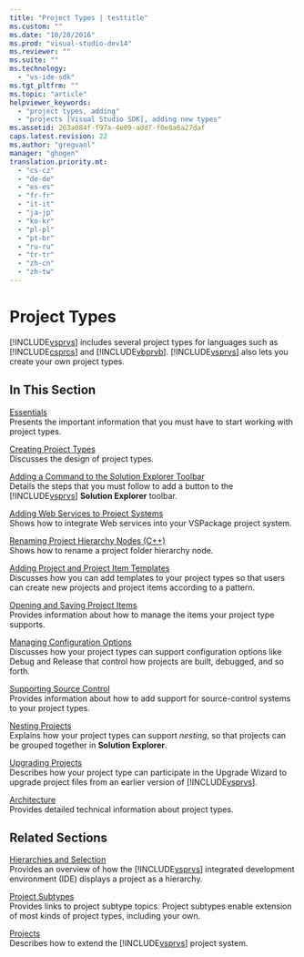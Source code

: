 ```yaml
---
title: "Project Types | testtitle"
ms.custom: ""
ms.date: "10/20/2016"
ms.prod: "visual-studio-dev14"
ms.reviewer: ""
ms.suite: ""
ms.technology: 
  - "vs-ide-sdk"
ms.tgt_pltfrm: ""
ms.topic: "article"
helpviewer_keywords: 
  - "project types, adding"
  - "projects [Visual Studio SDK], adding new types"
ms.assetid: 263a084f-f97a-4e09-add7-f0e8a6a27daf
caps.latest.revision: 22
ms.author: "gregvanl"
manager: "ghogen"
translation.priority.mt: 
  - "cs-cz"
  - "de-de"
  - "es-es"
  - "fr-fr"
  - "it-it"
  - "ja-jp"
  - "ko-kr"
  - "pl-pl"
  - "pt-br"
  - "ru-ru"
  - "tr-tr"
  - "zh-cn"
  - "zh-tw"
---
```

# Project Types
[!INCLUDE[vsprvs](../code-quality/includes/vsprvs_md.md)] includes several project types for languages such as [!INCLUDE[csprcs](../data-tools/includes/csprcs_md.md)] and [!INCLUDE[vbprvb](../code-quality/includes/vbprvb_md.md)]. [!INCLUDE[vsprvs](../code-quality/includes/vsprvs_md.md)] also lets you create your own project types.  
  
## In This Section  
 [Essentials](../extensibility-internals/project-type-essentials.md)  
 Presents the important information that you must have to start working with project types.  
  
 [Creating Project Types](../extensibility-internals/creating-project-types.md)  
 Discusses the design of project types.  
  
 [Adding a Command to the Solution Explorer Toolbar](../extensibility/adding-a-command-to-the-solution-explorer-toolbar.md)  
 Details the steps that you must follow to add a button to the [!INCLUDE[vsprvs](../code-quality/includes/vsprvs_md.md)] **Solution Explorer** toolbar.  
  
 [Adding Web Services to Project Systems](../misc/adding-web-services-to-project-systems.md)  
 Shows how to integrate Web services into your VSPackage project system.  
  
 [Renaming Project Hierarchy Nodes (C++)](../misc/renaming-project-hierarchy-nodes--c---.md)  
 Shows how to rename a project folder hierarchy node.  
  
 [Adding Project and Project Item Templates](../extensibility-internals/adding-project-and-project-item-templates.md)  
 Discusses how you can add templates to your project types so that users can create new projects and project items according to a pattern.  
  
 [Opening and Saving Project Items](../extensibility-internals/opening-and-saving-project-items.md)  
 Provides information about how to manage the items your project type supports.  
  
 [Managing Configuration Options](../extensibility-internals/managing-configuration-options.md)  
 Discusses how your project types can support configuration options like Debug and Release that control how projects are built, debugged, and so forth.  
  
 [Supporting Source Control](../extensibility-internals/supporting-source-control.md)  
 Provides information about how to add support for source-control systems to your project types.  
  
 [Nesting Projects](../extensibility-internals/nesting-projects.md)  
 Explains how your project types can support *nesting*, so that projects can be grouped together in **Solution Explorer**.  
  
 [Upgrading Projects](../extensibility-internals/upgrading-projects.md)  
 Describes how your project type can participate in the Upgrade Wizard to upgrade project files from an earlier version of [!INCLUDE[vsprvs](../code-quality/includes/vsprvs_md.md)].  
  
 [Architecture](../extensibility-internals/project-types-architecture.md)  
 Provides detailed technical information about project types.  
  
## Related Sections  
 [Hierarchies and Selection](../extensibility-internals/hierarchies-and-selection.md)  
 Provides an overview of how the [!INCLUDE[vsprvs](../code-quality/includes/vsprvs_md.md)] integrated development environment (IDE) displays a project as a hierarchy.  
  
 [Project Subtypes](../extensibility-internals/project-subtypes.md)  
 Provides links to project subtype topics. Project subtypes enable extension of most kinds of project types, including your own.  
  
 [Projects](../extensibility-internals/projects.md)  
 Describes how to extend the [!INCLUDE[vsprvs](../code-quality/includes/vsprvs_md.md)] project system.